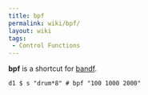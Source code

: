 ```yaml
---
title: bpf
permalink: wiki/bpf/
layout: wiki
tags:
 - Control Functions
---
```


**bpf** is a shortcut for [bandf](bandf "wikilink").

    d1 $ s "drum*8" # bpf "100 1000 2000"
